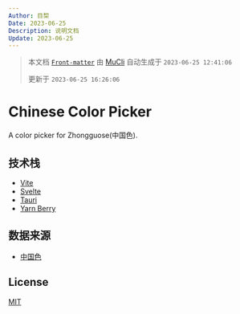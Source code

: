 ```yaml
---
Author: 目棃
Date: 2023-06-25
Description: 说明文档
Update: 2023-06-25
---
```


> 本文档 [`Front-matter`](https://github.com/BTMuli/Mucli#FrontMatter) 由 [MuCli](https://github.com/BTMuli/Mucli) 自动生成于 `2023-06-25 12:41:06 `
>
> 更新于 `2023-06-25 16:26:06`

# Chinese Color Picker

A color picker for Zhongguose(中国色).

## 技术栈

- [Vite](https://github.com/vitejs/vite)
- [Svelte](https://github.com/sveltejs/svelte)
- [Tauri](https://github.com/tauri-apps/tauri)
- [Yarn Berry](https://github.com/yarnpkg/berry)

## 数据来源

- [中国色](http://zhongguose.com/)

## License

[MIT](./LICENSE)

